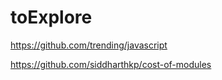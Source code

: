 # toExplore

https://github.com/trending/javascript

https://github.com/siddharthkp/cost-of-modules

